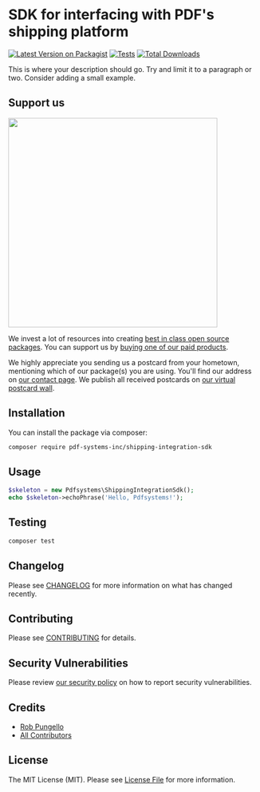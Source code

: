 # SDK for interfacing with PDF's shipping platform

[![Latest Version on Packagist](https://img.shields.io/packagist/v/pdf-systems-inc/shipping-integration-sdk.svg?style=flat-square)](https://packagist.org/packages/pdf-systems-inc/shipping-integration-sdk)
[![Tests](https://img.shields.io/github/actions/workflow/status/pdf-systems-inc/shipping-integration-sdk/run-tests.yml?branch=main&label=tests&style=flat-square)](https://github.com/pdf-systems-inc/shipping-integration-sdk/actions/workflows/run-tests.yml)
[![Total Downloads](https://img.shields.io/packagist/dt/pdf-systems-inc/shipping-integration-sdk.svg?style=flat-square)](https://packagist.org/packages/pdf-systems-inc/shipping-integration-sdk)

This is where your description should go. Try and limit it to a paragraph or two. Consider adding a small example.

## Support us

[<img src="https://github-ads.s3.eu-central-1.amazonaws.com/shipping-integration-sdk.jpg?t=1" width="419px" />](https://spatie.be/github-ad-click/shipping-integration-sdk)

We invest a lot of resources into creating [best in class open source packages](https://spatie.be/open-source). You can support us by [buying one of our paid products](https://spatie.be/open-source/support-us).

We highly appreciate you sending us a postcard from your hometown, mentioning which of our package(s) you are using. You'll find our address on [our contact page](https://spatie.be/about-us). We publish all received postcards on [our virtual postcard wall](https://spatie.be/open-source/postcards).

## Installation

You can install the package via composer:

```bash
composer require pdf-systems-inc/shipping-integration-sdk
```

## Usage

```php
$skeleton = new Pdfsystems\ShippingIntegrationSdk();
echo $skeleton->echoPhrase('Hello, Pdfsystems!');
```

## Testing

```bash
composer test
```

## Changelog

Please see [CHANGELOG](CHANGELOG.md) for more information on what has changed recently.

## Contributing

Please see [CONTRIBUTING](https://github.com/spatie/.github/blob/main/CONTRIBUTING.md) for details.

## Security Vulnerabilities

Please review [our security policy](../../security/policy) on how to report security vulnerabilities.

## Credits

- [Rob Pungello](https://github.com/rpungello)
- [All Contributors](../../contributors)

## License

The MIT License (MIT). Please see [License File](LICENSE.md) for more information.

